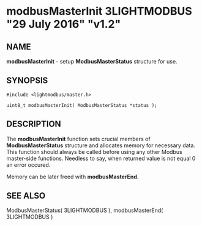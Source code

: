 # modbusMasterInit 3LIGHTMODBUS "29 July 2016" "v1.2"

## NAME
**modbusMasterInit** - setup **ModbusMasterStatus** structure for use.

## SYNOPSIS
`#include <lightmodbus/master.h>`

`uint8_t modbusMasterInit( ModbusMasterStatus *status );`

## DESCRIPTION
The **modbusMasterInit** function sets crucial members of **ModbusMasterStatus** structure and allocates memory for necessary data. This function should always be called before using any other Modbus master-side functions.
Needless to say, when returned value is not equal 0 an error occured.

Memory can be later freed with **modbusMasterEnd**.

## SEE ALSO
ModbusMasterStatus( 3LIGHTMODBUS ), modbusMasterEnd( 3LIGHTMODBUS )
